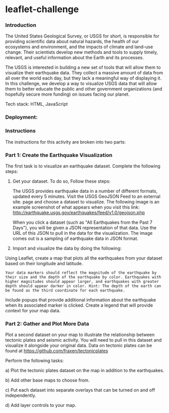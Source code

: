 # leaflet-challenge

### Introduction

The United States Geological Survey, or USGS for short, is responsible for providing scientific data about natural hazards, the health of our ecosystems and environment, and the impacts of climate and land-use change. Their scientists develop new methods and tools to supply timely, relevant, and useful information about the Earth and its processes.

The USGS is interested in building a new set of tools that will allow them to visualize their earthquake data. They collect a massive amount of data from all over the world each day, but they lack a meaningful way of displaying it. In this challenge, we develop a way to visualize USGS data that will allow them to better educate the public and other government organizations (and hopefully secure more funding) on issues facing our planet.

Tech stack: HTML, JavaScript

### Deployment: 


### Instructions
The instructions for this activity are broken into two parts:

### Part 1: Create the Earthquake Visualization

The first task is to visualize an earthquake dataset. Complete the following steps:

1) Get your dataset. To do so, Follow these steps:

	The USGS provides earthquake data in a number of different formats, updated every 5 minutes. Visit the USGS GeoJSON Feed to an external site. page and choose a dataset to visualize. The following image is an example screenshot of what appears when you visit this link: http://earthquake.usgs.gov/earthquakes/feed/v1.0/geojson.php

	When you click a dataset (such as "All Earthquakes from the Past 7 Days"), you will be given a JSON representation of that data. Use the URL of this JSON to pull in the data for the visualization. The image comes out is a sampling of earthquake data in JSON format.

2) Import and visualize the data by doing the following:

Using Leaflet, create a map that plots all the earthquakes from your dataset based on their longitude and latitude.

	Your data markers should reflect the magnitude of the earthquake by their size and the depth of the earthquake by color. Earthquakes with higher magnitudes should appear larger, and earthquakes with greater depth should appear darker in color. Hint: The depth of the earth can be found as the third coordinate for each earthquake.

Include popups that provide additional information about the earthquake when its associated marker is clicked. Create a legend that will provide context for your map data.


### Part 2: Gather and Plot More Data

Plot a second dataset on your map to illustrate the relationship between tectonic plates and seismic activity. You will need to pull in this dataset and visualize it alongside your original data. Data on tectonic plates can be found at https://github.com/fraxen/tectonicplates


Perform the following tasks:

a) Plot the tectonic plates dataset on the map in addition to the earthquakes.

b) Add other base maps to choose from.

c) Put each dataset into separate overlays that can be turned on and off independently.

d) Add layer controls to your map.



